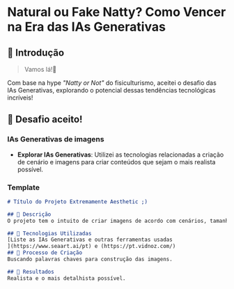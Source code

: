 # Natural ou Fake Natty? Como Vencer na Era das IAs Generativas

## 🚀 Introdução

> Vamos lá!👀

Com base na hype _"Natty or Not"_ do fisiculturismo, aceitei o desafio das IAs Generativas, explorando o potencial dessas tendências tecnológicas incríveis!

## 🎯 Desafio aceito!

### IAs Generativas de imagens

- **Explorar IAs Generativas**: Utilizei as tecnologias relacionadas a criação de cenário e imagens para criar conteúdos que sejam o mais realista possível.


### Template

```markdown
# Título do Projeto Extremamente Aesthetic ;)

## 📒 Descrição
O projeto tem o intuito de criar imagens de acordo com cenários, tamanho da imagem, largura, clima, qualidade, realismo e  características das marcantes de lugares e pessoas.

## 🤖 Tecnologias Utilizadas
[Liste as IAs Generativas e outras ferramentas usadas
](https://www.seaart.ai/pt) e (https://pt.vidnoz.com/)
## 🧐 Processo de Criação
Buscando palavras chaves para construção das imagens.

## 🚀 Resultados
Realista e o mais detalhista possível.

